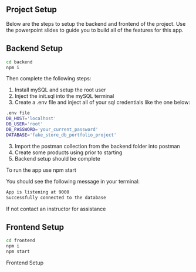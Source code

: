 ##  Project Setup
Below are the steps to setup the backend and frontend of the project. Use the powerpoint slides to guide you to build all of the features for this app.

##  Backend Setup
```sh
cd backend
npm i
```

Then complete the following steps:

1. Install mySQL and setup the root user
2. Inject the init.sql into the mySQL terminal
3. Create a .env file and inject all of your sql credentials like the one below:

```sh
.env file 
DB_HOST='localhost'
DB_USER='root'
DB_PASSWORD='your_current_password'
DATABASE='fake_store_db_portfolio_project'
```

3. Import the postman collection from the backend folder into postman
4. Create some products using prior to starting
5. Backend setup should be complete

To run the app use npm start

You should see the following message in your terminal:

```sh
App is listening at 9000
Successfully connected to the database
```

If not contact an instructor for assistance


## Frontend Setup
```sh
cd frontend
npm i
npm start
```




Frontend Setup